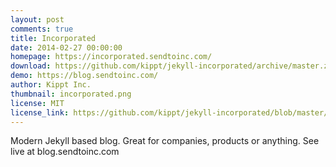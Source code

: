 ```yaml
---
layout: post
comments: true
title: Incorporated
date: 2014-02-27 00:00:00
homepage: https://incorporated.sendtoinc.com/
download: https://github.com/kippt/jekyll-incorporated/archive/master.zip
demo: https://blog.sendtoinc.com/
author: Kippt Inc.
thumbnail: incorporated.png
license: MIT
license_link: https://github.com/kippt/jekyll-incorporated/blob/master/LICENSE
---
```


Modern Jekyll based blog. Great for companies, products or anything.
See live at blog.sendtoinc.com
